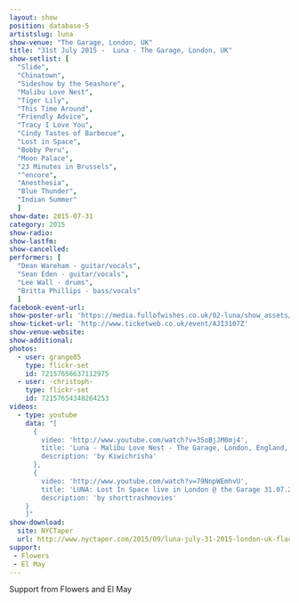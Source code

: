 ```yaml
---
layout: show
position: database-5
artistslug: luna
show-venue: "The Garage, London, UK"
title: "31st July 2015 -  Luna - The Garage, London, UK"
show-setlist: [
  "Slide",
  "Chinatown",
  "Sideshow by the Seashore",
  "Malibu Love Nest",
  "Tiger Lily",
  "This Time Around",
  "Friendly Advice",
  "Tracy I Love You",
  "Cindy Tastes of Barbecue",
  "Lost in Space",
  "Bobby Peru",
  "Moon Palace",
  "23 Minutes in Brussels",
  "^encore",
  "Anesthesia",
  "Blue Thunder",
  "Indian Summer"
  ]
show-date: 2015-07-31
category: 2015
show-radio:
show-lastfm:
show-cancelled:
performers: [
  "Dean Wareham - guitar/vocals",
  "Sean Eden - guitar/vocals",
  "Lee Wall - drums",
  "Britta Phillips - bass/vocals"
  ]
facebook-event-url:
show-poster-url: 'https://media.fullofwishes.co.uk/02-luna/show_assets/2015-07-31/20150731-luna-london-new.jpg'
show-ticket-url: 'http://www.ticketweb.co.uk/event/AJI3107Z'
show-venue-website:
show-additional:
photos:
  - user: grange85
    type: flickr-set
    id: 72157656637112975
  - user: -christoph-
    type: flickr-set
    id: 72157654348264253
videos:
  - type: youtube
    data: "[
      {
        video: 'http://www.youtube.com/watch?v=35oBjJM0mj4',
        title: 'Luna - Malibu Love Nest - The Garage, London, England, 31 July 2015',
        description: 'by Kiwichrisha'
      },
      {
        video: 'http://www.youtube.com/watch?v=79NnpWEmhvU',
        title: 'LUNA: Lost In Space live in London @ the Garage 31.07.2015',
        description: 'by shorttrashmovies'
    }
    ]"
show-download:
  site: NYCTaper
  url: http://www.nyctaper.com/2015/09/luna-july-31-2015-london-uk-flacmp3streaming/
support:
 - Flowers
 - El May
---
```

Support from Flowers and El May
